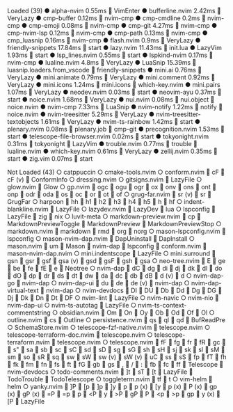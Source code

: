 


  Loaded (39)
    ● alpha-nvim 0.55ms  VimEnter
    ● bufferline.nvim 2.42ms  VeryLazy
    ● cmp-buffer 0.12ms  nvim-cmp
    ● cmp-cmdline 0.2ms  nvim-cmp
    ● cmp-emoji 0.08ms  nvim-cmp
    ● cmp-git 4.27ms  nvim-cmp
    ● cmp-nvim-lsp 0.12ms  nvim-cmp
    ● cmp-path 0.13ms  nvim-cmp
    ● cmp_luasnip 0.16ms  nvim-cmp
    ● flash.nvim 0.9ms  VeryLazy
    ● friendly-snippets 17.84ms  start
    ● lazy.nvim 11.43ms  init.lua
    ● LazyVim 1.93ms  start
    ● lsp_lines.nvim 0.55ms  start
    ● lspkind-nvim 0.17ms  nvim-cmp
    ● lualine.nvim 4.8ms  VeryLazy
    ● LuaSnip 15.39ms 󰢱 luasnip.loaders.from_vscode  friendly-snippets
    ● mini.ai 0.76ms  VeryLazy
    ● mini.animate 0.79ms  VeryLazy
    ● mini.comment 0.92ms  VeryLazy
    ● mini.icons 1.24ms 󰢱 mini.icons  which-key.nvim
    ● mini.pairs 1.07ms  VeryLazy
    ● neodev.nvim 0.03ms  start
    ● neovim-ayu 0.37ms  start
    ● noice.nvim 1.68ms  VeryLazy
    ● nui.nvim 0.08ms 󰢱 nui.object  noice.nvim
    ● nvim-cmp 7.33ms  LuaSnip
    ● nvim-notify 1.22ms 󰢱 notify  noice.nvim
    ● nvim-treesitter 5.29ms  VeryLazy
    ● nvim-treesitter-textobjects 1.61ms  VeryLazy
    ● nvim-ts-rainbow 1.42ms  start
    ● plenary.nvim 0.08ms 󰢱 plenary.job  cmp-git
    ● precognition.nvim 1.53ms  start
    ● telescope-file-browser.nvim 0.02ms  start
    ● tokyonight.nvim 0.31ms 󰢱 tokyonight  LazyVim
    ● trouble.nvim 0.77ms 󰢱 trouble  lualine.nvim
    ● which-key.nvim 0.61ms  VeryLazy
    ● zellij.nvim 0.35ms  start
    ● zig.vim 0.07ms  start

  Not Loaded (43)
    ○ catppuccin 
    ○ cmake-tools.nvim 
    ○ conform.nvim  <leader>cF  <leader>cF (v)  ConformInfo 
    ○ dressing.nvim 
    ○ gitsigns.nvim  LazyFile 
    ○ glow.nvim  Glow 
    ○ gp.nvim  <leader>ogc  <leader>ogu  <leader>ogr  <leader>ox  <leader>onv  <leader>ons  <leader>ont  <leader>onp  <leader>odr  <leader>oda  <leader>os  <leader>oc  <leader>or  <leader>ot  <leader>of 
    ○ grug-far.nvim  <leader>sr (v)  <leader>sr  GrugFar 
    ○ harpoon  <leader>hh  <leader>h1  <leader>h2  <leader>h3  <leader>h4  <leader>h5  <leader>h  <leader>hf 
    ○ indent-blankline.nvim  LazyFile 
    ○ lazydev.nvim  LazyDev  lua 
    ○ lspconfig  LazyFile  zig  nix 
    ○ luvit-meta 
    ○ markdown-preview.nvim  <leader>cp  MarkdownPreviewToggle  MarkdownPreview  MarkdownPreviewStop 
    ○ markdown.nvim  markdown  rmd  org  norg 
    ○ mason-lspconfig.nvim  lspconfig 
    ○ mason-nvim-dap.nvim  DapUninstall  DapInstall 
    ○ mason.nvim  <leader>um  Mason  nvim-dap  lspconfig  conform.nvim  mason-nvim-dap.nvim 
    ○ mini.indentscope  LazyFile 
    ○ mini.surround  gsn  gsr  gsf  gsa (v)  gsd  gsF  gsh  gsa 
    ○ neo-tree.nvim  <leader>E  <leader>ge  <leader>be  <leader>fe  <leader>fE  <leader>e  Neotree 
    ○ nvim-dap  <leader>dC  <leader>dg  <leader>di  <leader>dj  <leader>dk  <leader>dl  <leader>do  <leader>dO  <leader>dp  <leader>dr  <leader>ds  <leader>dt  <leader>dw  <leader>da  <leader>dc  <leader>db  <leader>dB  <leader>d (v)  <leader>d 
    ○ nvim-dap-go  nvim-dap 
    ○ nvim-dap-ui  <leader>du  <leader>de  <leader>de (v)  nvim-dap 
    ○ nvim-dap-virtual-text  nvim-dap 
    ○ nvim-devdocs  <leader>DI  <leader>DU  <leader>Db  <leader>Dd  <leader>Dg  <leader>DG  <leader>Dj  <leader>Dk  <leader>Dn  <leader>Dt  <leader>DF 
    ○ nvim-lint  LazyFile 
    ○ nvim-navic 
    ○ nvim-nio  nvim-dap-ui 
    ○ nvim-ts-autotag  LazyFile 
    ○ nvim-ts-context-commentstring 
    ○ obsidian.nvim  <leader>Om  <leader>On  <leader>Oy  <leader>Ob  <leader>Od  <leader>Of  <leader>Ol 
    ○ outline.nvim  <leader>cs  Outline 
    ○ persistence.nvim  <leader>qs  <leader>ql  <leader>qd  BufReadPre 
    ○ SchemaStore.nvim 
    ○ telescope-fzf-native.nvim  telescope.nvim 
    ○ telescope-terraform-doc.nvim  telescope.nvim 
    ○ telescope-terraform.nvim  telescope.nvim 
    ○ telescope.nvim  <leader>fF  <leader>fg  <leader>fr  <leader>fR  <leader>gc  <leader><space>  <leader>s"  <leader>sa  <leader>sb  <leader>sc  <leader>sC  <leader>sd  <leader>sD  <leader>sg  <leader>sG  <leader>sh  <leader>sH  <leader>sj  <leader>sk  <leader>sl  <leader>sM  <leader>sm  <leader>so  <leader>sR  <leader>sq  <leader>sw  <leader>sW  <leader>sw (v)  <leader>sW (v)  <leader>uC  <leader>ss  <leader>sS  <leader>fp  <leader>fT  <leader>fh  <leader>fk  <leader>fm  <leader>fn  <leader>fs  <leader>ft  <leader>fG  <leader>gb  <leader>gs  <leader>,  <leader>/  <leader>:  <leader>fb  <leader>fc  <leader>ff  Telescope  nvim-devdocs 
    ○ todo-comments.nvim  ]t  <leader>sT  [t  LazyFile  TodoTrouble  TodoTelescope 
    ○ toggleterm.nvim  <leader>tf  <leader>t 
    ○ vim-helm  helm 
    ○ yanky.nvim  ]P  [p  ]p  ]y  <leader>p  <leader>p (x)  [y  p (x)  P (x)  gp (x)  gP (x)  =P  =p  p  <P  y  >P  gP  P  <p  >p  gp  y (x)  [P  LazyFile 

